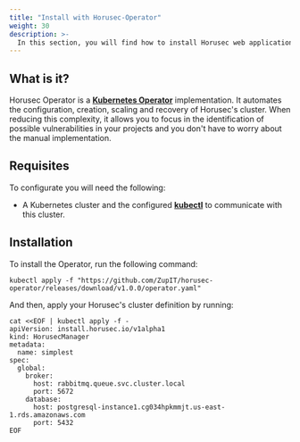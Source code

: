 ```yaml
---
title: "Install with Horusec-Operator"
weight: 30
description: >-
  In this section, you will find how to install Horusec web application in your cluster Kubernetes using Horusec-Operator.
---
```


## **What is it?**

Horusec Operator is a [**Kubernetes Operator**](https://kubernetes.io/docs/concepts/extend-kubernetes/operator/) implementation. It automates the configuration, creation, scaling and recovery of Horusec's cluster. When reducing this complexity, it allows you to focus in the identification of possible vulnerabilities in your projects and you don't have to worry about the manual implementation.

## **Requisites**

To configurate you will need the following:

* A Kubernetes cluster and the configured [**kubectl**](https://kubectl.docs.kubernetes.io/installation/kubectl/binaries/) to communicate with this cluster.


## **Installation**

To install the Operator, run the following command:

```shell
kubectl apply -f "https://github.com/ZupIT/horusec-operator/releases/download/v1.0.0/operator.yaml"
```

And then, apply your Horusec's cluster definition by running:

```shell
cat <<EOF | kubectl apply -f -
apiVersion: install.horusec.io/v1alpha1
kind: HorusecManager
metadata:
  name: simplest
spec:
  global:
    broker:
      host: rabbitmq.queue.svc.cluster.local
      port: 5672
    database:
      host: postgresql-instance1.cg034hpkmmjt.us-east-1.rds.amazonaws.com
      port: 5432
EOF
```